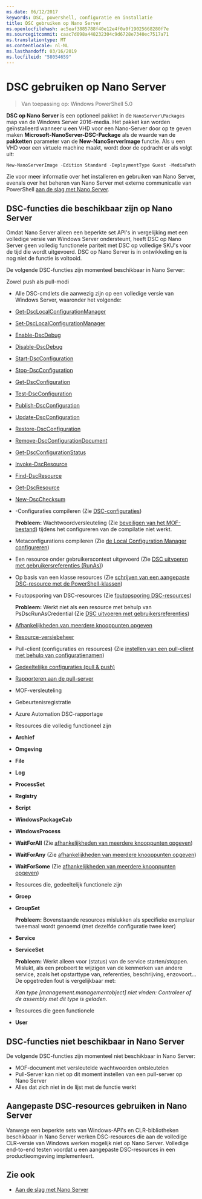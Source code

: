```yaml
---
ms.date: 06/12/2017
keywords: DSC, powershell, configuratie en installatie
title: DSC gebruiken op Nano Server
ms.openlocfilehash: ac5eaf3885788f40e12e4f0a0f19025668280f7e
ms.sourcegitcommit: caac7d098a448232304c9d6728e7340ec7517a71
ms.translationtype: MT
ms.contentlocale: nl-NL
ms.lasthandoff: 03/16/2019
ms.locfileid: "58054659"
---
```

# <a name="using-dsc-on-nano-server"></a>DSC gebruiken op Nano Server

> Van toepassing op: Windows PowerShell 5.0

**DSC op Nano Server** is een optioneel pakket in de `NanoServer\Packages` map van de Windows Server 2016-media. Het pakket kan worden geïnstalleerd wanneer u een VHD voor een Nano-Server door op te geven maken **Microsoft-NanoServer-DSC-Package** als de waarde van de **pakketten** parameter van de **New-NanoServerImage**  functie. Als u een VHD voor een virtuele machine maakt, wordt door de opdracht er als volgt uit:

```powershell
New-NanoServerImage -Edition Standard -DeploymentType Guest -MediaPath f:\ -BasePath .\Base -TargetPath .\Nano1\Nano.vhd -ComputerName Nano1 -Packages Microsoft-NanoServer-DSC-Package
```

Zie voor meer informatie over het installeren en gebruiken van Nano Server, evenals over het beheren van Nano Server met externe communicatie van PowerShell [aan de slag met Nano Server](/windows-server/get-started/getting-started-with-nano-server).

## <a name="dsc-features-available-on-nano-server"></a>DSC-functies die beschikbaar zijn op Nano Server

Omdat Nano Server alleen een beperkte set API's in vergelijking met een volledige versie van Windows Server ondersteunt, heeft DSC op Nano Server geen volledig functionele pariteit met DSC op volledige SKU's voor de tijd die wordt uitgevoerd. DSC op Nano Server is in ontwikkeling en is nog niet de functie is voltooid.

De volgende DSC-functies zijn momenteel beschikbaar in Nano Server:

Zowel push als pull-modi

- Alle DSC-cmdlets die aanwezig zijn op een volledige versie van Windows Server, waaronder het volgende:
- [Get-DscLocalConfigurationManager](/powershell/module/PSDesiredStateConfiguration/Get-DscLocalConfigurationManager)
- [Set-DscLocalConfigurationManager](/powershell/module/PSDesiredStateConfiguration/Set-DscLocalConfigurationManager)
- [Enable-DscDebug](/powershell/module/PSDesiredStateConfiguration/Enable-DscDebug)
- [Disable-DscDebug](/powershell/module/PSDesiredStateConfiguration/Disable-DscDebug)
- [Start-DscConfiguration](/powershell/module/psdesiredstateconfiguration/start-dscconfiguration)
- [Stop-DscConfiguration](/powershell/module/PSDesiredStateConfiguration/Stop-DscConfiguration)
- [Get-DscConfiguration](/powershell/module/PSDesiredStateConfiguration/Get-DscConfiguration)
- [Test-DscConfiguration](/powershell/module/psdesiredstateconfiguration/Test-DSCConfiguration)
- [Publish-DscConfiguration](/powershell/module/PSDesiredStateConfiguration/Publish-DscConfiguration)
- [Update-DscConfiguration](/powershell/module/PSDesiredStateConfiguration/Update-DscConfiguration)
- [Restore-DscConfiguration](/powershell/module/PSDesiredStateConfiguration/Restore-DscConfiguration)
- [Remove-DscConfigurationDocument](/powershell/module/PSDesiredStateConfiguration/Remove-DscConfigurationDocument)
- [Get-DscConfigurationStatus](/powershell/module/PSDesiredStateConfiguration/Get-DscConfigurationStatus)
- [Invoke-DscResource](/powershell/module/PSDesiredStateConfiguration/Invoke-DscResource)
- [Find-DscResource](https://technet.microsoft.com/en-us/library/mt517874.aspx)
- [Get-DscResource](/powershell/module/PSDesiredStateConfiguration/Get-DscResource)
- [New-DscChecksum](/powershell/module/PSDesiredStateConfiguration/New-DSCCheckSum)

- -Configuraties compileren (Zie [DSC-configuraties](../configurations/configurations.md))

  **Probleem:** Wachtwoordversleuteling (Zie [beveiligen van het MOF-bestand](../pull-server/secureMOF.md)) tijdens het configureren van de compilatie niet werkt.

- Metaconfigurations compileren (Zie [de Local Configuration Manager configureren](../managing-nodes/metaConfig.md))

- Een resource onder gebruikerscontext uitgevoerd (Zie [DSC uitvoeren met gebruikersreferenties (RunAs)](../configurations/runAsUser.md))

- Op basis van een klasse resources (Zie [schrijven van een aangepaste DSC-resource met de PowerShell-klassen](../resources/authoringResourceClass.md))

- Foutopsporing van DSC-resources (Zie [foutopsporing DSC-resources](../troubleshooting/debugResource.md))

  **Probleem:** Werkt niet als een resource met behulp van PsDscRunAsCredential (Zie [DSC uitvoeren met gebruikersreferenties](../configurations/runAsUser.md))

- [Afhankelijkheden van meerdere knooppunten opgeven](../configurations/crossNodeDependencies.md)

- [Resource-versiebeheer](../configurations/sxsResource.md)

- Pull-client (configuraties en resources) (Zie [instellen van een pull-client met behulp van configuratienamen](../pull-server/pullClientConfigNames.md))

- [Gedeeltelijke configuraties (pull & push)](../pull-server/partialConfigs.md)

- [Rapporteren aan de pull-server](../pull-server/reportServer.md)

- MOF-versleuteling

- Gebeurtenisregistratie

- Azure Automation DSC-rapportage

- Resources die volledig functioneel zijn

- **Archief**
- **Omgeving**
- **File**
- **Log**
- **ProcessSet**
- **Registry**
- **Script**
- **WindowsPackageCab**
- **WindowsProcess**
- **WaitForAll** (Zie [afhankelijkheden van meerdere knooppunten opgeven](../configurations/crossNodeDependencies.md))
- **WaitForAny** (Zie [afhankelijkheden van meerdere knooppunten opgeven](../configurations/crossNodeDependencies.md))
- **WaitForSome** (Zie [afhankelijkheden van meerdere knooppunten opgeven](../configurations/crossNodeDependencies.md))

- Resources die, gedeeltelijk functionele zijn
- **Groep**
- **GroupSet**

  **Probleem:** Bovenstaande resources mislukken als specifieke exemplaar tweemaal wordt genoemd (met dezelfde configuratie twee keer)

- **Service**
- **ServiceSet**

  **Probleem:** Werkt alleen voor (status) van de service starten/stoppen. Mislukt, als een probeert te wijzigen van de kenmerken van andere service, zoals het opstarttype van, referenties, beschrijving, enzovoort... De opgetreden fout is vergelijkbaar met:

  *Kan type [management.managementobject] niet vinden: Controleer of de assembly met dit type is geladen.*

- Resources die geen functionele
- **User**

## <a name="dsc-features-not-available-on-nano-server"></a>DSC-functies niet beschikbaar in Nano Server

De volgende DSC-functies zijn momenteel niet beschikbaar in Nano Server:

- MOF-document met versleutelde wachtwoorden ontsleutelen
- Pull-Server kan niet op dit moment instellen van een pull-server op Nano Server
- Alles dat zich niet in de lijst met de functie werkt

## <a name="using-custom-dsc-resources-on-nano-server"></a>Aangepaste DSC-resources gebruiken in Nano Server

Vanwege een beperkte sets van Windows-API's en CLR-bibliotheken beschikbaar in Nano Server werken DSC-resources die aan de volledige CLR-versie van Windows werken mogelijk niet op Nano Server.
Volledige end-to-end testen voordat u een aangepaste DSC-resources in een productieomgeving implementeert.

## <a name="see-also"></a>Zie ook

- [Aan de slag met Nano Server](/windows-server/get-started/getting-started-with-nano-server)
